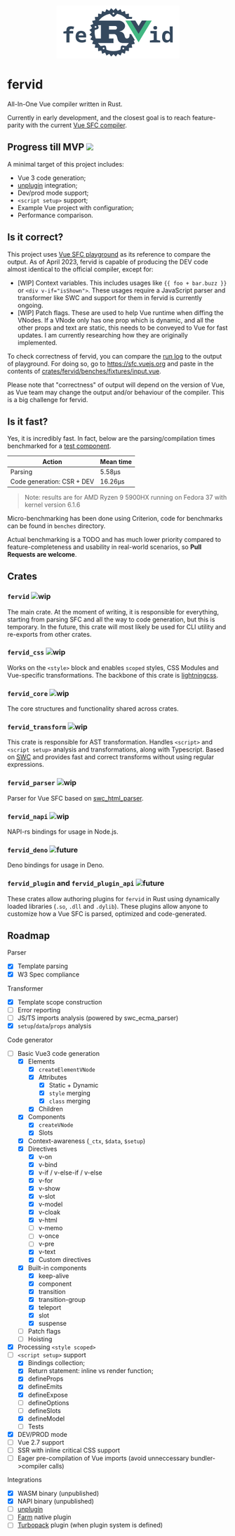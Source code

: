 <div style="text-align: center">
<img src="logo.png" width="280" height="120">
</div>

# fervid
All-In-One Vue compiler written in Rust.

Currently in early development, and the closest goal is to reach feature-parity with the current [Vue SFC compiler](https://sfc.vuejs.org).

## Progress till MVP ![](https://geps.dev/progress/70)
A minimal target of this project includes:
- Vue 3 code generation;
- [unplugin](https://github.com/unjs/unplugin) integration;
- Dev/prod mode support;
- `<script setup>` support;
- Example Vue project with configuration;
- Performance comparison.

## Is it correct?
This project uses [Vue SFC playground](https://sfc.vuejs.org) as its reference to compare the output. As of April 2023, fervid is capable of producing the DEV code almost identical to the official compiler, except for:
- [WIP] Context variables. This includes usages like `{{ foo + bar.buzz }}` or `<div v-if="isShown">`.
  These usages require a JavaScript parser and transformer like SWC and support for them in fervid is currently ongoing.
- [WIP] Patch flags. These are used to help Vue runtime when diffing the VNodes. If a VNode only has one prop which is dynamic, and all the other props and text are static, this needs to be conveyed to Vue for fast updates. I am currently researching how they are originally implemented.

To check correctness of fervid, you can compare the [run log](run.log) to the output of playground. For doing so, go to https://sfc.vuejs.org and paste in the contents of [crates/fervid/benches/fixtures/input.vue](crates/fervid/benches/fixtures/input.vue).

Please note that "correctness" of output will depend on the version of Vue, as Vue team may change the output and/or behaviour of the compiler. This is a big challenge for fervid.

## Is it fast?
Yes, it is incredibly fast. In fact, below are the parsing/compilation times benchmarked for a [test component](crates/fervid/benches/fixtures/input.vue).

| Action                     | Mean time    |
|----------------------------|--------------|
| Parsing                    | 5.58µs       |
| Code generation: CSR + DEV | 16.26µs      |

> Note: results are for AMD Ryzen 9 5900HX running on Fedora 37 with kernel version 6.1.6

Micro-benchmarking has been done using Criterion, code for benchmarks can be found in `benches` directory.

Actual benchmarking is a TODO and has much lower priority compared to feature-completeness and usability in real-world scenarios, so **Pull Requests are welcome**.

## Crates

### `fervid` ![wip](https://badgen.net/badge/Status/In%20progress/blue)
The main crate. At the moment of writing, it is responsible for everything, starting from parsing SFC and all the way to code generation, but this is temporary. In the future, this crate will most likely be used for CLI utility and re-exports from other crates.

### `fervid_css` ![wip](https://badgen.net/badge/Status/In%20progress/blue)
Works on the `<style>` block and enables `scoped` styles, CSS Modules and Vue-specific transformations. The backbone of this crate is [lightningcss](https://github.com/parcel-bundler/lightningcss).

### `fervid_core` ![wip](https://badgen.net/badge/Status/In%20progress/blue)
The core structures and functionality shared across crates.

### `fervid_transform` ![wip](https://badgen.net/badge/Status/In%20progress/blue)
This crate is responsible for AST transformation.
Handles `<script>` and `<script setup>` analysis and transformations, along with Typescript. Based on [SWC](https://github.com/swc-project/swc) and provides fast and correct transforms without using regular expressions.

### `fervid_parser` ![wip](https://badgen.net/badge/Status/In%20progress/blue)
Parser for Vue SFC based on [swc_html_parser](https://rustdoc.swc.rs/swc_html_parser/).

### `fervid_napi` ![wip](https://badgen.net/badge/Status/In%20progress/blue)
NAPI-rs bindings for usage in Node.js.

### `fervid_deno` ![future](https://badgen.net/badge/Status/Planned/orange)
Deno bindings for usage in Deno.

### `fervid_plugin` and `fervid_plugin_api` ![future](https://badgen.net/badge/Status/Planned/orange)
These crates allow authoring plugins for `fervid` in Rust using dynamically loaded libraries (`.so`, `.dll` and `.dylib`). These plugins allow anyone to customize how a Vue SFC is parsed, optimized and code-generated.

## Roadmap
Parser
- [x] Template parsing
- [x] W3 Spec compliance

Transformer
- [x] Template scope construction
- [ ] Error reporting
- [ ] JS/TS imports analysis (powered by swc_ecma_parser)
- [x] `setup`/`data`/`props` analysis

Code generator
- [ ] Basic Vue3 code generation
  - [x] Elements
    - [x] `createElementVNode`
    - [x] Attributes
      - [x] Static + Dynamic
      - [x] `style` merging
      - [x] `class` merging
    - [x] Children
  - [x] Components
    - [x] `createVNode`
    - [x] Slots
  - [x] Context-awareness (`_ctx`, `$data`, `$setup`)
  - [x] Directives
    - [x] v-on
    - [x] v-bind
    - [x] v-if / v-else-if / v-else
    - [x] v-for
    - [x] v-show
    - [x] v-slot
    - [x] v-model
    - [x] v-cloak
    - [x] v-html
    - [ ] v-memo
    - [ ] v-once
    - [ ] v-pre
    - [x] v-text
    - [x] Custom directives
  - [x] Built-in components
    - [x] keep-alive
    - [x] component
    - [x] transition
    - [x] transition-group
    - [x] teleport
    - [x] slot
    - [x] suspense
  - [ ] Patch flags
  - [ ] Hoisting

- [x] Processing `<style scoped>`
- [ ] `<script setup>` support
  - [x] Bindings collection;
  - [x] Return statement: inline vs render function;
  - [x] defineProps
  - [x] defineEmits
  - [x] defineExpose
  - [ ] defineOptions
  - [ ] defineSlots
  - [x] defineModel
  - [ ] Tests
- [x] DEV/PROD mode
- [ ] Vue 2.7 support
- [ ] SSR with inline critical CSS support
- [ ] Eager pre-compilation of Vue imports (avoid unneccessary bundler->compiler calls)

Integrations
- [x] WASM binary (unpublished)
- [x] NAPI binary (unpublished)
- [ ] [unplugin](https://github.com/unjs/unplugin)
- [ ] [Farm](https://github.com/farm-fe/farm) native plugin
- [ ] [Turbopack](https://github.com/vercel/turbo) plugin (when plugin system is defined)
